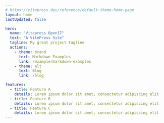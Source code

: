 ```yaml
---
# https://vitepress.dev/reference/default-theme-home-page
layout: home
lastUpdated: false

hero:
  name: "Vitepress Open17"
  text: "A VitePress Site"
  tagline: My great project tagline
  actions:
    - theme: brand
      text: Markdown Examples
      link: /example/markdown-examples
    - theme: alt
      text: Blog
      link: /blog

features:
  - title: Feature A
    details: Lorem ipsum dolor sit amet, consectetur adipiscing elit
  - title: Feature B
    details: Lorem ipsum dolor sit amet, consectetur adipiscing elit
  - title: Feature C
    details: Lorem ipsum dolor sit amet, consectetur adipiscing elit
---
```


